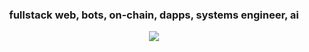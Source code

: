 <h3 align="center">fullstack web, bots, on-chain, dapps, systems engineer, ai<br></h3>
<p align="center">
    <img align="center" src="https://github-readme-stats.vercel.app/api?username=jackcrispy&show_icons=true&theme=synthwave">
</p>
<h1></h1>
